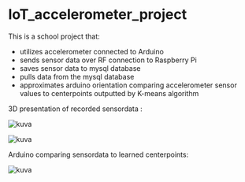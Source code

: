 # IoT_accelerometer_project

This is a school project that:
- utilizes accelerometer connected to Arduino
- sends sensor data over RF connection to Raspberry Pi
- saves sensor data to mysql database
- pulls data from the mysql database
- approximates arduino orientation comparing accelerometer sensor values to centerpoints outputted by K-means algorithm

3D presentation of recorded sensordata :

![kuva](https://user-images.githubusercontent.com/117070282/207603069-66415806-9f78-49dc-a4c2-6562c315a719.png)


![kuva](https://user-images.githubusercontent.com/117070282/207585318-f9e59be1-5c49-481e-8115-1f445c7e3de7.png)

Arduino comparing sensordata to learned centerpoints:

![kuva](https://user-images.githubusercontent.com/117070282/207846082-e3b1b8f4-fdd6-406b-8ec8-cb001507be12.png)

